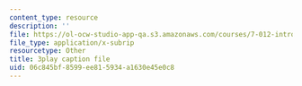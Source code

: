 ```yaml
---
content_type: resource
description: ''
file: https://ol-ocw-studio-app-qa.s3.amazonaws.com/courses/7-012-introduction-to-biology-fall-2004/06c845bf8599ee815934a1630e45e0c8_470931.srt
file_type: application/x-subrip
resourcetype: Other
title: 3play caption file
uid: 06c845bf-8599-ee81-5934-a1630e45e0c8
---
```

